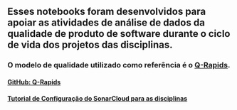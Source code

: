 ## Esses notebooks foram desenvolvidos para apoiar as atividades de análise de dados da qualidade de produto de software durante o ciclo de vida dos projetos das disciplinas.
### O modelo de qualidade utilizado como referência é o [Q-Rapids](https://www.q-rapids.eu/_files/ugd/d88d32_5923394075584d5185758549dc0fb21a.pdf).
#### [GitHub: Q-Rapids](https://github.com/q-rapids/q-rapids)
#### [Tutorial de Configuração do SonarCloud para as disciplinas](https://github.com/fga-eps-mds/Analytics/blob/master/tutorial-sonarcloud/Tutorial_SonarCloud.md)
